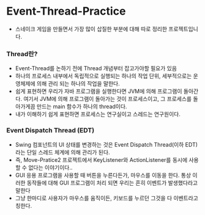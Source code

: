 # Event-Thread-Practice

- 스네이크 게임을 만들면서 가장 많이 삽질한 부분에 대해 따로 정리한 프로젝트입니다.



### Thread란?

- Event-Thread를 논하기 전에 Thread 개념부터 잡고가야할 필요가 있음
- 하나의 프로세스 내부에서 독립적으로 실행되는 하나의 작업 단위, 세부적으로는 운영체제에 의해 관리 되는 하나의 작업을 말한다.
- 쉽게 표현하면 우리가 자바 프로그램을 실행한다면 JVM에 의해 프로그램이 돌아간다. 여기서 JVM에 의해 프로그램이 돌아가는 것이 프로세스이고, 그 프로세스를 돌아가게끔 만드는 main 함수가 하나의 thread이다.
- 내가 이해하기 쉽게 표현하면 프로세스는 연구실이고 스레드는 연구원이다.

### Event Dispatch Thread (EDT)

- Swing 컴포넌트의 UI 상태를 변경하는 것은 Event Dispatch Thread(이하 EDT) 라는 단일 스레드 체계에 의해 관리가 된다.
- 즉,  Move-Pratice2 프로젝트에서 KeyListener와 ActionListener를 동시에 사용할 수 없다는 이야기이다..
- GUI 응용 프로그램을 사용할 때 버튼을 누른다든가, 마우스를 이동을 한다. 통상 이러한 동작들에 대해 GUI 프로그램이 처리 되면 우리는 흔히 이벤트가 발생했다라고 말한다
- 그냥 한마디로 사용자가 마우스를 움직이든, 키보드를 누르던 그것을 다 이벤트라고 칭한다.



